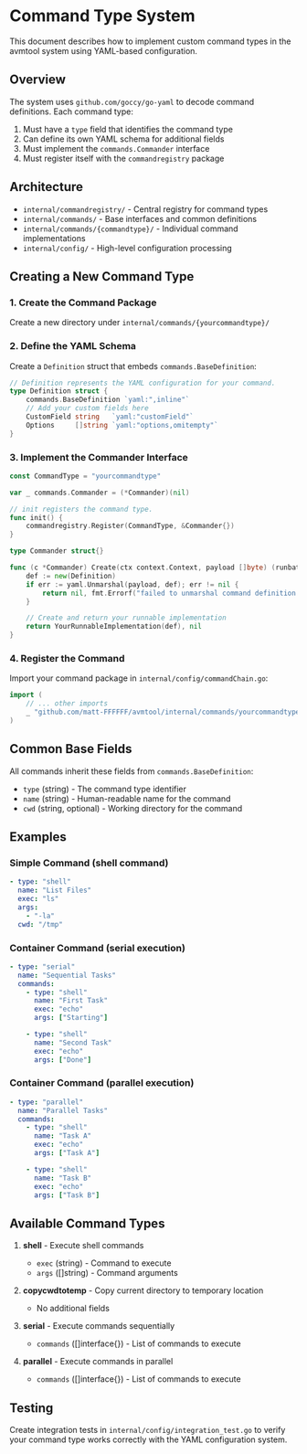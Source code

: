 # Command Type System

This document describes how to implement custom command types in the avmtool system using YAML-based configuration.

## Overview

The system uses `github.com/goccy/go-yaml` to decode command definitions. Each command type:

1. Must have a `type` field that identifies the command type
2. Can define its own YAML schema for additional fields
3. Must implement the `commands.Commander` interface
4. Must register itself with the `commandregistry` package

## Architecture

- `internal/commandregistry/` - Central registry for command types
- `internal/commands/` - Base interfaces and common definitions
- `internal/commands/{commandtype}/` - Individual command implementations
- `internal/config/` - High-level configuration processing

## Creating a New Command Type

### 1. Create the Command Package

Create a new directory under `internal/commands/{yourcommandtype}/`

### 2. Define the YAML Schema

Create a `Definition` struct that embeds `commands.BaseDefinition`:

```go
// Definition represents the YAML configuration for your command.
type Definition struct {
    commands.BaseDefinition `yaml:",inline"`
    // Add your custom fields here
    CustomField string   `yaml:"customField"`
    Options     []string `yaml:"options,omitempty"`
}
```

### 3. Implement the Commander Interface

```go
const CommandType = "yourcommandtype"

var _ commands.Commander = (*Commander)(nil)

// init registers the command type.
func init() {
    commandregistry.Register(CommandType, &Commander{})
}

type Commander struct{}

func (c *Commander) Create(ctx context.Context, payload []byte) (runbatch.Runnable, error) {
    def := new(Definition)
    if err := yaml.Unmarshal(payload, def); err != nil {
        return nil, fmt.Errorf("failed to unmarshal command definition: %w", err)
    }

    // Create and return your runnable implementation
    return YourRunnableImplementation(def), nil
}
```

### 4. Register the Command

Import your command package in `internal/config/commandChain.go`:

```go
import (
    // ... other imports
    _ "github.com/matt-FFFFFF/avmtool/internal/commands/yourcommandtype"
)
```

## Common Base Fields

All commands inherit these fields from `commands.BaseDefinition`:

- `type` (string) - The command type identifier
- `name` (string) - Human-readable name for the command
- `cwd` (string, optional) - Working directory for the command

## Examples

### Simple Command (shell command)

```yaml
- type: "shell"
  name: "List Files"
  exec: "ls"
  args:
    - "-la"
  cwd: "/tmp"
```

### Container Command (serial execution)

```yaml
- type: "serial"
  name: "Sequential Tasks"
  commands:
    - type: "shell"
      name: "First Task"
      exec: "echo"
      args: ["Starting"]

    - type: "shell"
      name: "Second Task"
      exec: "echo"
      args: ["Done"]
```

### Container Command (parallel execution)

```yaml
- type: "parallel"
  name: "Parallel Tasks"
  commands:
    - type: "shell"
      name: "Task A"
      exec: "echo"
      args: ["Task A"]

    - type: "shell"
      name: "Task B"
      exec: "echo"
      args: ["Task B"]
```

## Available Command Types

1. **shell** - Execute shell commands
   - `exec` (string) - Command to execute
   - `args` ([]string) - Command arguments

2. **copycwdtotemp** - Copy current directory to temporary location
   - No additional fields

3. **serial** - Execute commands sequentially
   - `commands` ([]interface{}) - List of commands to execute

4. **parallel** - Execute commands in parallel
   - `commands` ([]interface{}) - List of commands to execute

## Testing

Create integration tests in `internal/config/integration_test.go` to verify your command type works correctly with the YAML configuration system.
